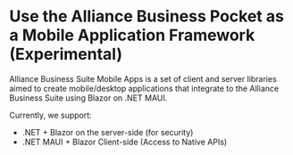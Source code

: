 # Use the Alliance Business Pocket as a Mobile Application Framework (Experimental)

Alliance Business Suite Mobile Apps is a set of client and server libraries aimed to create mobile/desktop applications that integrate to the Alliance Business Suite using Blazor on .NET MAUI.

Currently, we support:

- .NET + Blazor on the server-side (for security)
- .NET MAUI + Blazor Client-side (Access to Native APIs)